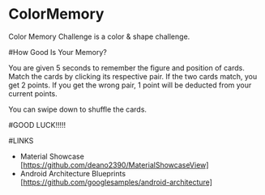 # ColorMemory
Color Memory Challenge is a color & shape challenge.

#How Good Is Your Memory?

You are given 5 seconds to remember the figure and position of cards.
Match the cards by clicking its respective pair.
If the two cards match, you get 2 points.
If you get the wrong pair, 1 point will be deducted from your current points.

You can swipe down to shuffle the cards.

#GOOD LUCK!!!!!

#LINKS
 - Material Showcase  [https://github.com/deano2390/MaterialShowcaseView] 
 - Android Architecture Blueprints [https://github.com/googlesamples/android-architecture]

